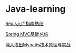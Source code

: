 # Java-learning

[Redis入门指南总结](https://github.com/Tyson0314/Java-learning/blob/master/Redis/Redis%E5%85%A5%E9%97%A8%E6%8C%87%E5%8D%97%E6%80%BB%E7%BB%93.md)

[Spring MVC基础总结](https://github.com/Tyson0314/Java-learning/blob/master/%E6%A1%86%E6%9E%B6/Spring%20MVC.md)

[深入浅出Mybatis技术原理与实战](https://github.com/Tyson0314/Java-learning/blob/master/%E6%A1%86%E6%9E%B6/%E6%B7%B1%E5%85%A5%E6%B5%85%E5%87%BAMybatis%E6%8A%80%E6%9C%AF%E5%8E%9F%E7%90%86%E4%B8%8E%E5%AE%9E%E6%88%98.md)

